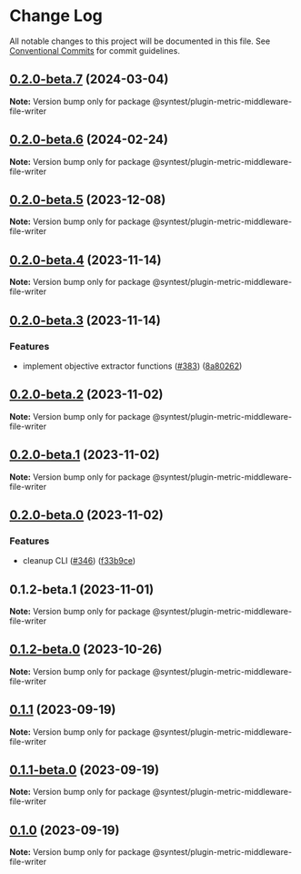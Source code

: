 # Change Log

All notable changes to this project will be documented in this file.
See [Conventional Commits](https://conventionalcommits.org) for commit guidelines.

## [0.2.0-beta.7](https://github.com/syntest-framework/syntest-framework/compare/@syntest/plugin-metric-middleware-file-writer@0.2.0-beta.6...@syntest/plugin-metric-middleware-file-writer@0.2.0-beta.7) (2024-03-04)

**Note:** Version bump only for package @syntest/plugin-metric-middleware-file-writer

## [0.2.0-beta.6](https://github.com/syntest-framework/syntest-framework/compare/@syntest/plugin-metric-middleware-file-writer@0.2.0-beta.5...@syntest/plugin-metric-middleware-file-writer@0.2.0-beta.6) (2024-02-24)

**Note:** Version bump only for package @syntest/plugin-metric-middleware-file-writer

## [0.2.0-beta.5](https://github.com/syntest-framework/syntest-framework/compare/@syntest/plugin-metric-middleware-file-writer@0.2.0-beta.4...@syntest/plugin-metric-middleware-file-writer@0.2.0-beta.5) (2023-12-08)

**Note:** Version bump only for package @syntest/plugin-metric-middleware-file-writer

## [0.2.0-beta.4](https://github.com/syntest-framework/syntest-framework/compare/@syntest/plugin-metric-middleware-file-writer@0.2.0-beta.3...@syntest/plugin-metric-middleware-file-writer@0.2.0-beta.4) (2023-11-14)

**Note:** Version bump only for package @syntest/plugin-metric-middleware-file-writer

## [0.2.0-beta.3](https://github.com/syntest-framework/syntest-framework/compare/@syntest/plugin-metric-middleware-file-writer@0.2.0-beta.2...@syntest/plugin-metric-middleware-file-writer@0.2.0-beta.3) (2023-11-14)

### Features

- implement objective extractor functions ([#383](https://github.com/syntest-framework/syntest-framework/issues/383)) ([8a80262](https://github.com/syntest-framework/syntest-framework/commit/8a80262184a826c9d0ffd37e6a90c95e3acb1327))

## [0.2.0-beta.2](https://github.com/syntest-framework/syntest-framework/compare/@syntest/plugin-metric-middleware-file-writer@0.2.0-beta.1...@syntest/plugin-metric-middleware-file-writer@0.2.0-beta.2) (2023-11-02)

**Note:** Version bump only for package @syntest/plugin-metric-middleware-file-writer

## [0.2.0-beta.1](https://github.com/syntest-framework/syntest-framework/compare/@syntest/plugin-metric-middleware-file-writer@0.2.0-beta.0...@syntest/plugin-metric-middleware-file-writer@0.2.0-beta.1) (2023-11-02)

**Note:** Version bump only for package @syntest/plugin-metric-middleware-file-writer

## [0.2.0-beta.0](https://github.com/syntest-framework/syntest-framework/compare/@syntest/plugin-metric-middleware-file-writer@0.1.2-beta.1...@syntest/plugin-metric-middleware-file-writer@0.2.0-beta.0) (2023-11-02)

### Features

- cleanup CLI ([#346](https://github.com/syntest-framework/syntest-framework/issues/346)) ([f33b9ce](https://github.com/syntest-framework/syntest-framework/commit/f33b9ce6e3325d77db0bd5177d161e53a6bc1477))

## 0.1.2-beta.1 (2023-11-01)

**Note:** Version bump only for package @syntest/plugin-metric-middleware-file-writer

## [0.1.2-beta.0](https://github.com/syntest-framework/syntest-framework/compare/@syntest/plugin-metric-middleware-file-writer@0.1.1...@syntest/plugin-metric-middleware-file-writer@0.1.2-beta.0) (2023-10-26)

**Note:** Version bump only for package @syntest/plugin-metric-middleware-file-writer

## [0.1.1](https://github.com/syntest-framework/syntest-framework/compare/@syntest/plugin-metric-middleware-file-writer@0.1.1-beta.0...@syntest/plugin-metric-middleware-file-writer@0.1.1) (2023-09-19)

**Note:** Version bump only for package @syntest/plugin-metric-middleware-file-writer

## [0.1.1-beta.0](https://github.com/syntest-framework/syntest-framework/compare/@syntest/plugin-metric-middleware-file-writer@0.1.0-beta.15...@syntest/plugin-metric-middleware-file-writer@0.1.1-beta.0) (2023-09-19)

**Note:** Version bump only for package @syntest/plugin-metric-middleware-file-writer

## [0.1.0](https://github.com/syntest-framework/syntest-framework/compare/@syntest/plugin-metric-middleware-file-writer@0.1.0-beta.15...@syntest/plugin-metric-middleware-file-writer@0.1.0) (2023-09-19)

**Note:** Version bump only for package @syntest/plugin-metric-middleware-file-writer
